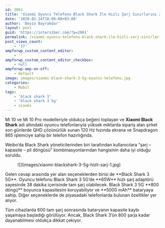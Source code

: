 ```yaml
---
id: 2061
title: 'Xiaomi Oyuncu Telefonu Black Shark İle Hızlı Şarj Sınırlarını Zorluyor'
date: '2020-02-24T10:00:00+03:00'
author: 'Beyza Bayrakdar'
layout: post
guid: 'https://intersiber.com/?p=2061'
permalink: /xiaomi-oyuncu-telefonu-black-shark-ile-hizli-sarj-sinirlarini-zorluyor/
post_views_count:
    - '17'
ampforwp_custom_content_editor:
    - ''
ampforwp_custom_content_editor_checkbox:
    - null
ampforwp-amp-on-off:
    - default
image: images/xiaomi-black-shark-3-5g-oyuncu-telefonu.jpg
categories:
    - Mobil
tags:
    - 'black shark 3'
    - 'black shark 3 5g'
    - xiaomi
---
```


Mi 10 ve Mi 10 Pro modelleriyle oldukça beğeni toplayan ve **Xiaomi Black Shark** adı altındaki oyuncu telefonlarıyla yüksek miktarda sipariş alan şirket son günlerde QHD çözünürlük sunan 120 Hz hızında ekrana ve Snapdragon 865 işlemciye sahip bir telefon hazırlığında.

Weibo’da Black Shark yöneticilerinden biri tarafından kullanıcılara “şarj – kapasite – pil döngüsü” kombinasyonlarından hangisinin daha iyi olduğu soruldu.

<figure class="wp-block-image size-large">![](images/xiaomi-blackshark-3-5g-hizli-sarj-1.jpg)</figure>Gelen cevap arasında yer alan seçeneklerden birisi de **Black Shark 3 5G**. Oyuncu telefonu Black Shark 3 5G’de **65W** hızlı şarj adaptörü sayesinde 38 dakika içerisinde tam şarj olabilecek. Black Shark 3 5G **800 döngü** boyunca kapasitesini koruyabiliyor ve **5000 mAh** bataryaya sahip. Diğer seçeneklerde de piyasadaki telefonlarda bulunan özellikler yer alıyor.

Tüm cihazlarda 600 tam şarj sonrasında bataryanın kapasite kaybı yaşamaya başladığı görülüyor. Ancak, Black Shark 3’ün 800 şarja kadar dayanabilmesi oldukça dikkat çekiyor.
